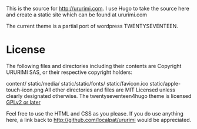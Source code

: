 This is the source for http://ururimi.com. I use Hugo to take the source here and create a static site which can be found at ururimi.com


The current theme is a partial port of wordpress TWENTYSEVENTEEN.

License
=======
The following files and directories including their contents are Copyright URURIMI SAS, or their respective copyright holders:

content/
static/media/
static/static/fonts/
static/favicon.ico
static/apple-touch-icon.png
All other directories and files are MIT Licensed unless clearly designated otherwise.
The twentyseventeen4hugo theme is licensed [GPLv2 or later](http://www.gnu.org/licenses/gpl-2.0.html/)

Feel free to use the HTML and CSS as you please. If you do use anything here, a link back to http://github.com/localpat/ururimi would be appreciated.
